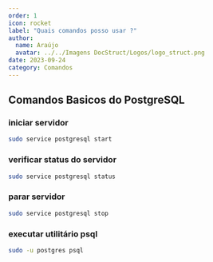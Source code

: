 ```yaml
---
order: 1
icon: rocket
label: "Quais comandos posso usar ?"
author:
  name: Araújo
  avatar: ../../Imagens DocStruct/Logos/logo_struct.png
date: 2023-09-24
category: Comandos
---
```


## Comandos Basicos do PostgreSQL

### iniciar servidor

```bash
sudo service postgresql start
```

### verificar status do servidor

```bash
sudo service postgresql status
```

### parar servidor

```bash
sudo service postgresql stop
```

### executar utilitário psql

```bash
sudo -u postgres psql
```


